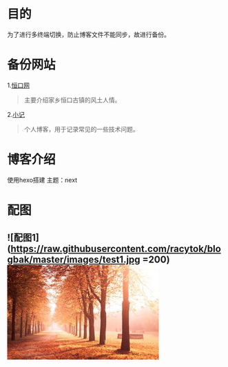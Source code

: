 # 目的
为了进行多终端切换，防止博客文件不能同步，故进行备份。

# 备份网站

1.[恒口网](http://hengkou.wang)
> 主要介绍家乡恒口古镇的风土人情。

2.[小记](http://nobibi.wang)
> 个人博客，用于记录常见的一些技术问题。

# 博客介绍

使用hexo搭建
主题：next

# 配图
![配图1](https://raw.githubusercontent.com/racytok/blogbak/master/images/test1.jpg =200)
![配图2](https://raw.githubusercontent.com/racytok/blogbak/master/images/test2.jpg)
------